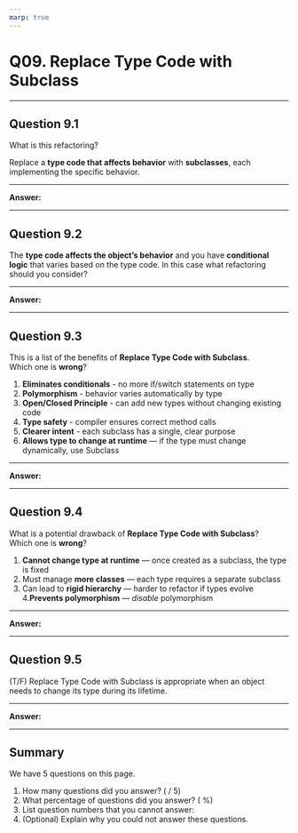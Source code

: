 ```yaml
---
marp: true
---
```


# Q09. Replace Type Code with Subclass

---

## Question 9.1

What is this refactoring?

Replace a **type code that affects behavior** with **subclasses**, each implementing the specific behavior.  

---

**Answer:**  


---

## Question 9.2

The **type code affects the object’s behavior** and you have **conditional logic** that varies based on the type code. In this case what refactoring should you consider?

---

**Answer:**  


---

## Question 9.3

This is a list of the benefits of **Replace Type Code with Subclass**.  
Which one is **wrong**?

1. **Eliminates conditionals** - no more if/switch statements on type
2. **Polymorphism** - behavior varies automatically by type
3. **Open/Closed Principle** - can add new types without changing existing code
4. **Type safety** - compiler ensures correct method calls
5. **Clearer intent** - each subclass has a single, clear purpose
5. **Allows type to change at runtime** — if the type must change dynamically, use Subclass  

---

**Answer:**


---

## Question 9.4

What is a potential drawback of **Replace Type Code with Subclass**?  
Which one is **wrong**?

1. **Cannot change type at runtime** — once created as a subclass, the type is fixed  
2. Must manage **more classes** — each type requires a separate subclass  
3. Can lead to **rigid hierarchy** — harder to refactor if types evolve  
4.**Prevents polymorphism** — *disable* polymorphism  

---

**Answer:**


---

## Question 9.5

(T/F) Replace Type Code with Subclass is appropriate when an object needs to change its type during its lifetime.

---

**Answer:**


---

## Summary

We have 5 questions on this page.

1. How many questions did you answer? ( / 5)
2. What percentage of questions did you answer? (  %)
3. List question numbers that you cannot answer:
4. (Optional) Explain why you could not answer these questions.
